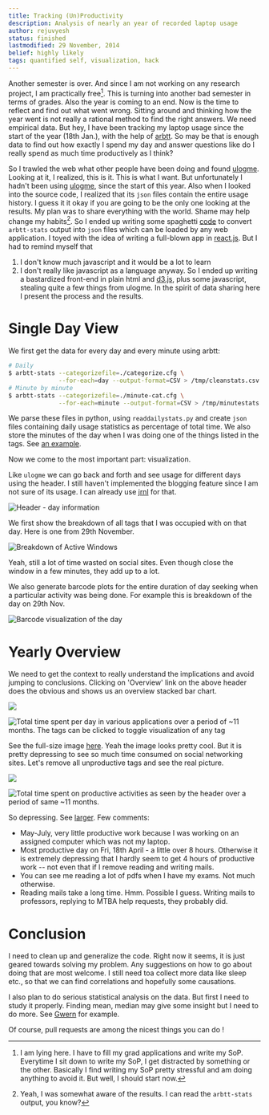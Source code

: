 ```yaml
---
title: Tracking (Un)Productivity
description: Analysis of nearly an year of recorded laptop usage
author: rejuvyesh
status: finished
lastmodified: 29 November, 2014
belief: highly likely
tags: quantified self, visualization, hack
---
```


Another semester is over. And since I am not working on any research project, I am practically free[^lying]. This is turning into another bad semester in terms of grades. Also the year is coming to an end. Now is the time to reflect and find out what went wrong. Sitting around and thinking how the year went is not really a rational method to find the right answers. We need empirical data. But hey, I have been tracking my laptop usage since the start of the year (18th Jan.), with the help of [arbtt](http://arbtt.nomeata.de/). So may be that is enough data to find out how exactly I spend my day and answer questions like do I really spend as much time productively as I think?

So I trawled the web what other people have been doing and found [ulogme](http://cs.stanford.edu/people/karpathy/ulogme/). Looking at it, I realized, this is it. This is what I want. But unfortunately I hadn't been using [ulogme](http://cs.stanford.edu/people/karpathy/ulogme/), since the start of this year. Also when I looked into the source code, I realized that its `json` files contain the entire usage history. I guess it it okay if you are going to be the only one looking at the results. My plan was to share everything with the world. Shame may help change my habits[^shame]. So I ended up writing some spaghetti [code](https://github.com/rejuvyesh/dailystats/blob/master/readdailystats.py) to convert `arbtt-stats` output into `json` files which can be loaded by any web application. I toyed with the idea of writing a full-blown app in [react.js](http://facebook.github.io/react/). But I had to remind myself that

1. I don't know much javascript and it would be a lot to learn
2. I don't really like javascript as a language anyway. So I ended up writing a bastardized front-end in plain html and [d3.js](http://d3js.org/), plus some javascript, stealing quite a few things from ulogme. In the spirit of data sharing here I present the process and the results.

# Single Day View

We first get the data for every day and every minute using arbtt:

```sh
# Daily
$ arbtt-stats --categorizefile=./categorize.cfg \
              --for-each=day --output-format=CSV > /tmp/cleanstats.csv
# Minute by minute
$ arbtt-stats --categorizefile=./minute-cat.cfg \
              --for-each=minute --output-format=CSV > /tmp/minutestats.csv
```

We parse these files in python, using `readdailystats.py` and create `json` files containing daily usage statistics as percentage of total time. We also store the minutes of the day when I was doing one of the things listed in the tags. See [an example](http://rejuvyesh.com/dailystats/data/daily-2014-11-29.json).

Now we come to the most important part: visualization.

Like `ulogme` we can go back and forth and see usage for different days using the header. I still haven't implemented the blogging feature since I am not sure of its usage. I can already use [jrnl](http://maebert.github.io/jrnl/) for that.

![Header - day information ](/images/daily-stats-header.png ) 

We first show the breakdown of all tags that I was occupied with on that day. Here is one from 29th November.

![Breakdown of Active Windows](/images/pie-chart-29-Nov.png ) 

Yeah, still a lot of time wasted on social sites. Even though close the window in a few minutes, they add up to a lot.

We also generate barcode plots for the entire duration of day seeking when a particular activity was being done. For example this is breakdown of the day on 29th Nov.

![Barcode visualization of the day](/images/barcode-Nov29.png ) 

# Yearly Overview

We need to get the context to really understand the implications and avoid jumping to conclusions. Clicking on 'Overview' link on the above header does the obvious and shows us an overview stacked bar chart.

![](/images/tags-year-review.png ) 

![Total time spent per day in various applications over a period of ~11 months. The tags can be clicked to toggle visualization of any tag](/images/year-review.svg )

See the full-size image [here](/images/year-review.png). Yeah the image looks pretty cool. But it is pretty depressing to see so much time consumed on social networking sites. Let's remove all unproductive tags and see the real picture.

![](/images/yearly-productive-tags.png ) 

![Total time spent on productive activities as seen by the header over a period of same ~11 months.](/images/yearly-productive-overview.svg )

So depressing. See [larger](/images/yearly-productive-overview.png). Few comments:

- May-July, very little productive work because I was working on an assigned computer which was not my laptop.
- Most productive day on Fri, 18th April - a little over 8 hours. Otherwise it is extremely depressing that I hardly seem to get 4 hours of productive work -- not even that if I remove reading and writing mails.
- You can see me reading a lot of pdfs when I have my exams. Not much otherwise.
- Reading mails take a long time. Hmm. Possible I guess. Writing mails to professors, replying to MTBA help requests, they probably did.


# Conclusion

I need to clean up and generalize the code. Right now it seems, it is just geared towards solving my problem. Any suggestions on how to go about doing that are most welcome. I still need toa collect more data like sleep etc., so that we can find correlations and hopefully some causations.

I also plan to do serious statistical analysis on the data. But first I need to study it properly. Finding mean, median may give some insight but I need to do more. See [Gwern](http://www.gwern.net/Google%20shutdowns) for example.

Of course, pull requests are among the nicest things you can do <span data-icon="&#xe004;" aria-hidden="true" style="color:#005580"></span>!


[^lying]: I am lying here. I have to fill my grad applications and write my SoP. Everytime I sit down to write my SoP, I get distracted by something or the other. Basically I find writing my SoP pretty stressful and am doing anything to avoid it. But well, I should start now.

[^shame]: Yeah, I was somewhat aware of the results. I can read the `arbtt-stats` output, you know?





